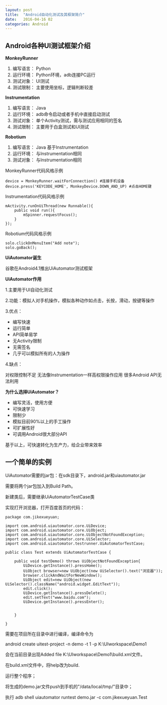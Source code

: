 ```yaml
---
layout: post
title:  "Android自动化测试及其框架简介"
date:   2016-04-16 02
categories: Android
---
```




## Android各种UI测试框架介绍 ##

**MonkeyRunner**

1. 编写语言： Python
1. 运行环境： Python环境，adb连接PC运行
1. 测试对象： UI测试
1. 测试限制： 主要使用坐标，逻辑判断较差

**Instrumentation**

1. 编写语言： Java
1. 运行环境： adb命令启动或者手机中直接启动测试
1. 测试对象： 单个Activity测试，需与测试应用相同的签名
1. 测试限制： 主要用于白盒测试和UI测试

**Robotium**

1. 编写语言： Java 基于Instrumentation
1. 运行环境： 与Instrumentation相同
1. 测试对象： 与Instrumentation相同

MonkeyRunner代码风格示例

	device = MonkeyRunner.waitForConnection() #连接手机设备
	device.press('KEYCODE_HOME', MonkeyDevice.DOWN_AND_UP) #点击HOME键

Instrumentation代码风格示例

	mActivity.runOnUiThread(new Runnable(){
		public void run(){
			mSpinner.requestFocus();
		}
	});

Robotium代码风格示例

	solo.clickOnMenuItem("Add note");
	solo.goBack();

**UiAutomator诞生**

谷歌在Android4.1推出UiAutomator测试框架

**UiAutomator作用**

1.主要用于UI自动化测试

2.功能：模拟人对手机操作，模拟各种动作如点击，长按，滑动，按键等操作

3.优点：

- 编写快速
- 运行简单
- API简单易学
- 无Activity限制
- 无需签名
- 几乎可以模拟所有的人为操作

4.缺点：

对权限控制不足
无法像Instrumentation一样高权限操作应用
很多Android API无法利用

**为什么选择UiAutomator？**

- 编写灵活，使用方便
- 可快速学习
- 限制少
- 模拟目前90%以上的手工操作
- 可扩展性好
- 可调用Android很大部分API

基于以上，可快速转化为生产力，给企业带来效率


## 一个简单的实例 ##


UiAutomator需要的jar包：在sdk目录下，android.jar和uiautomator.jar

需要将两个jar包加入到Build Path。

新建类后，需要继承UiAutomatorTestCase类

实现打开浏览器，打开百度首页的代码：

	package com.jikexueyuan;
	
	import com.android.uiautomator.core.UiDevice;
	import com.android.uiautomator.core.UiObject;
	import com.android.uiautomator.core.UiObjectNotFoundException;
	import com.android.uiautomator.core.UiSelector;
	import com.android.uiautomator.testrunner.UiAutomatorTestCase;
	
	public class Test extends UiAutomatorTestCase {
		
		public void testDemo() throws UiObjectNotFoundException{
			UiDevice.getInstance().pressHome();
			UiObject browser=new UiObject(new UiSelector().text("浏览器"));
			browser.clickAndWaitForNewWindow();
			UiObject edit=new UiObject(new UiSelector().className("android.widget.EditText"));
			edit.click();
			UiDevice.getInstance().pressDelete();
			edit.setText("www.baidu.com");
			UiDevice.getInstance().pressEnter();
			
			
		}
	
	}


需要在项目所在目录中进行编译，编译命令为

android create uitest-project -n demo -t 1 -p K:\UIworkspace\Demo1

会在当前目录出现Added file K:\UIworkspace\Demo1\build.xml文件。

在build.xml文件中，将help改为build.

运行整个程序；

将生成的demo.jar文件push到手机的"/data/local/tmp/"目录中；

执行 adb shell uiautomator runtest demo.jar -c com.jikexueyuan.Test

